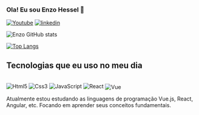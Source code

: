 
### Ola! Eu sou Enzo Hessel 🤚

[![Youtube](https://img.shields.io/badge/YouTube-FF0000?style=for-the-badge&logo=youtube&logoColor=white)](https://www.youtube.com/channel/UCy9fFeYmmOFCNgFHXLFPGVw)
[![linkedin](https://img.shields.io/badge/LinkedIn-0077B5?style=for-the-badge&logo=linkedin&logoColor=white)](https://www.linkedin.com/in/enzo-hessel-0740a7261/)

![Enzo GitHub stats](https://github-readme-stats.vercel.app/api?username=EnzoHessel&show_icons=true&theme=radical)

[![Top Langs](https://github-readme-stats.vercel.app/api/top-langs/?username=EnzoHessel)](https://github.com/EnzoHessel)


## Tecnologias que eu uso no meu dia

<div style="display: inline_block"><br>
    <img aling="center" alt="Html5" src="https://img.shields.io/badge/HTML5-E34F26?style=for-the-badge&logo=html5&logoColor=white" />
    <img aling="center" alt="Css3" src="https://img.shields.io/badge/CSS3-1572B6?style=for-the-badge&logo=css3&logoColor=white" />
    <img aling="center" alt="JavaScript" src="https://img.shields.io/badge/JavaScript-F7DF1E?style=for-the-badge&logo=javascript&logoColor=black" />
    <img aling="center" alt="React" src="https://img.shields.io/badge/React-20232A?style=for-the-badge&logo=react&logoColor=61DAFB">
    <img align="center" alt="Vue" src="https://img.shields.io/badge/Vue.js-35495E?style=for-the-badge&logo=vue.js&logoColor=4FC08D"
</div>


Atualmente estou estudando as linguagens de programação Vue.js, React, Angular, etc. Focando em aprender seus conceitos fundamentais.

